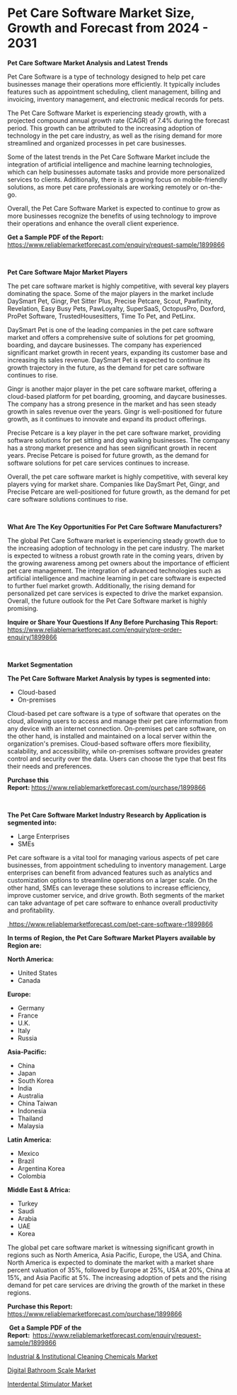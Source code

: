<p><h1>Pet Care Software Market Size, Growth and Forecast from 2024 - 2031</h1></p><p><strong>Pet Care Software Market Analysis and Latest Trends</strong></p>
<p><p>Pet Care Software is a type of technology designed to help pet care businesses manage their operations more efficiently. It typically includes features such as appointment scheduling, client management, billing and invoicing, inventory management, and electronic medical records for pets.</p><p>The Pet Care Software Market is experiencing steady growth, with a projected compound annual growth rate (CAGR) of 7.4% during the forecast period. This growth can be attributed to the increasing adoption of technology in the pet care industry, as well as the rising demand for more streamlined and organized processes in pet care businesses.</p><p>Some of the latest trends in the Pet Care Software Market include the integration of artificial intelligence and machine learning technologies, which can help businesses automate tasks and provide more personalized services to clients. Additionally, there is a growing focus on mobile-friendly solutions, as more pet care professionals are working remotely or on-the-go.</p><p>Overall, the Pet Care Software Market is expected to continue to grow as more businesses recognize the benefits of using technology to improve their operations and enhance the overall client experience.</p></p>
<p><strong>Get a Sample PDF of the Report:&nbsp;</strong> <a href="https://www.reliablemarketforecast.com/enquiry/request-sample/1899866">https://www.reliablemarketforecast.com/enquiry/request-sample/1899866</a></p>
<p>&nbsp;</p>
<p><strong>Pet Care Software Major Market Players</strong></p>
<p><p>The pet care software market is highly competitive, with several key players dominating the space. Some of the major players in the market include DaySmart Pet, Gingr, Pet Sitter Plus, Precise Petcare, Scout, Pawfinity, Revelation, Easy Busy Pets, PawLoyalty, SuperSaaS, OctopusPro, Doxford, ProPet Software, TrustedHousesitters, Time To Pet, and PetLinx. </p><p>DaySmart Pet is one of the leading companies in the pet care software market and offers a comprehensive suite of solutions for pet grooming, boarding, and daycare businesses. The company has experienced significant market growth in recent years, expanding its customer base and increasing its sales revenue. DaySmart Pet is expected to continue its growth trajectory in the future, as the demand for pet care software continues to rise.</p><p>Gingr is another major player in the pet care software market, offering a cloud-based platform for pet boarding, grooming, and daycare businesses. The company has a strong presence in the market and has seen steady growth in sales revenue over the years. Gingr is well-positioned for future growth, as it continues to innovate and expand its product offerings.</p><p>Precise Petcare is a key player in the pet care software market, providing software solutions for pet sitting and dog walking businesses. The company has a strong market presence and has seen significant growth in recent years. Precise Petcare is poised for future growth, as the demand for software solutions for pet care services continues to increase.</p><p>Overall, the pet care software market is highly competitive, with several key players vying for market share. Companies like DaySmart Pet, Gingr, and Precise Petcare are well-positioned for future growth, as the demand for pet care software solutions continues to rise.</p></p>
<p>&nbsp;</p>
<p><strong>What Are The Key Opportunities For Pet Care Software Manufacturers?</strong></p>
<p><p>The global Pet Care Software market is experiencing steady growth due to the increasing adoption of technology in the pet care industry. The market is expected to witness a robust growth rate in the coming years, driven by the growing awareness among pet owners about the importance of efficient pet care management. The integration of advanced technologies such as artificial intelligence and machine learning in pet care software is expected to further fuel market growth. Additionally, the rising demand for personalized pet care services is expected to drive the market expansion. Overall, the future outlook for the Pet Care Software market is highly promising.</p></p>
<p><strong>Inquire or Share Your Questions If Any Before Purchasing This Report:</strong> <a href="https://www.reliablemarketforecast.com/enquiry/pre-order-enquiry/1899866">https://www.reliablemarketforecast.com/enquiry/pre-order-enquiry/1899866</a></p>
<p>&nbsp;</p>
<p><strong>Market Segmentation</strong></p>
<p><strong>The Pet Care Software Market Analysis by types is segmented into:</strong></p>
<p><ul><li>Cloud-based</li><li>On-premises</li></ul></p>
<p><p>Cloud-based pet care software is a type of software that operates on the cloud, allowing users to access and manage their pet care information from any device with an internet connection. On-premises pet care software, on the other hand, is installed and maintained on a local server within the organization's premises. Cloud-based software offers more flexibility, scalability, and accessibility, while on-premises software provides greater control and security over the data. Users can choose the type that best fits their needs and preferences.</p></p>
<p><strong>Purchase this Report:&nbsp;</strong><a href="https://www.reliablemarketforecast.com/purchase/1899866">https://www.reliablemarketforecast.com/purchase/1899866</a></p>
<p>&nbsp;</p>
<p><strong>The Pet Care Software Market Industry Research by Application is segmented into:</strong></p>
<p><ul><li>Large Enterprises</li><li>SMEs</li></ul></p>
<p><p>Pet care software is a vital tool for managing various aspects of pet care businesses, from appointment scheduling to inventory management. Large enterprises can benefit from advanced features such as analytics and customization options to streamline operations on a larger scale. On the other hand, SMEs can leverage these solutions to increase efficiency, improve customer service, and drive growth. Both segments of the market can take advantage of pet care software to enhance overall productivity and profitability.</p></p>
<p><a href="https://www.reliablemarketforecast.com/pet-care-software-r1899866">&nbsp;https://www.reliablemarketforecast.com/pet-care-software-r1899866</a></p>
<p><strong>In terms of Region, the Pet Care Software Market Players available by Region are:</strong></p>
<p>
    <p> <strong> North America: </strong>
        <ul>
            <li>United States</li>
            <li>Canada</li>
        </ul>
        </p> 
    <p> <strong> Europe: </strong>
        <ul>
            <li>Germany</li>
            <li>France</li>
            <li>U.K.</li>
            <li>Italy</li>
            <li>Russia</li>
        </ul>
        </p> 
    <p> <strong> Asia-Pacific: </strong>
        <ul>
            <li>China</li>
            <li>Japan</li>
            <li>South Korea</li>
            <li>India</li>
            <li>Australia</li>
            <li>China Taiwan</li>
            <li>Indonesia</li>
            <li>Thailand</li>
            <li>Malaysia</li>
        </ul>
        </p> 
    <p> <strong> Latin America: </strong>
        <ul>
            <li>Mexico</li>
            <li>Brazil</li>
            <li>Argentina Korea</li>
            <li>Colombia</li>
        </ul>
        </p> 
    <p> <strong> Middle East & Africa: </strong>
        <ul>
            <li>Turkey</li>
            <li>Saudi</li>
            <li>Arabia</li>
            <li>UAE</li>
            <li>Korea</li>
        </ul>
    </p>
    </p>
<p><p>The global pet care software market is witnessing significant growth in regions such as North America, Asia Pacific, Europe, the USA, and China. North America is expected to dominate the market with a market share percent valuation of 35%, followed by Europe at 25%, USA at 20%, China at 15%, and Asia Pacific at 5%. The increasing adoption of pets and the rising demand for pet care services are driving the growth of the market in these regions.</p></p>
<p><strong>Purchase this Report: </strong><a href="https://www.reliablemarketforecast.com/purchase/1899866">https://www.reliablemarketforecast.com/purchase/1899866</a></p>
<p>&nbsp;<strong>Get a Sample PDF of the Report:&nbsp;&nbsp;</strong><a href="https://www.reliablemarketforecast.com/enquiry/request-sample/1899866">https://www.reliablemarketforecast.com/enquiry/request-sample/1899866</a></p>
<p><strong></strong></p>
<p><p><a href="https://www.linkedin.com/pulse/industrial-institutional-cleaning-chemicals-market-global-share-1jbke">Industrial & Institutional Cleaning Chemicals Market</a></p><p><a href="https://www.linkedin.com/pulse/global-digital-bathroom-scale-market-opportunities-forecast-i6q4f">Digital Bathroom Scale Market</a></p><p><a href="https://www.linkedin.com/pulse/interdental-stimulator-market-global-insights-sales-trends-2024-tjtic">Interdental Stimulator Market</a></p></p>